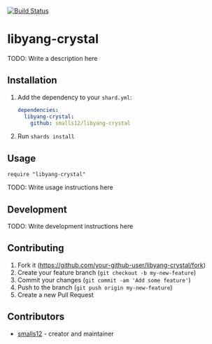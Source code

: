 [![Build Status](https://travis-ci.com/smalls12/libyang-crystal.svg?token=tr4L2muJGExjHv772Sdt&branch=master)](https://travis-ci.com/smalls12/libyang-crystal)

# libyang-crystal

TODO: Write a description here

## Installation

1. Add the dependency to your `shard.yml`:

   ```yaml
   dependencies:
     libyang-crystal:
       github: smalls12/libyang-crystal
   ```

2. Run `shards install`

## Usage

```crystal
require "libyang-crystal"
```

TODO: Write usage instructions here

## Development

TODO: Write development instructions here

## Contributing

1. Fork it (<https://github.com/your-github-user/libyang-crystal/fork>)
2. Create your feature branch (`git checkout -b my-new-feature`)
3. Commit your changes (`git commit -am 'Add some feature'`)
4. Push to the branch (`git push origin my-new-feature`)
5. Create a new Pull Request

## Contributors

- [smalls12](https://github.com/smalls12) - creator and maintainer
